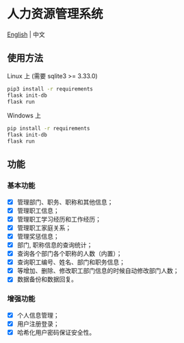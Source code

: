 # 人力资源管理系统

[English](README.md) | 中文

## 使用方法

Linux 上 (需要 sqlite3 >= 3.33.0)

```bash
pip3 install -r requirements
flask init-db
flask run
```

Windows 上

```bash
pip install -r requirements
flask init-db
flask run
```

## 功能

### 基本功能

- [x] 管理部门、职务、职称和其他信息；
- [x] 管理职工信息；
- [x] 管理职工学习经历和工作经历；
- [x] 管理职工家庭关系；
- [x] 管理奖惩信息；
- [x] 部门, 职称信息的查询统计；
- [x] 查询各个部门各个职称的人数（内置）；
- [x] 查询职工编号、姓名、部门和职务信息；
- [x] 等增加、删除、修改职工部门信息的时候自动修改部门人数；
- [x] 数据备份和数据回复。

### 增强功能

- [x] 个人信息管理；
- [x] 用户注册登录；
- [x] 哈希化用户密码保证安全性。
